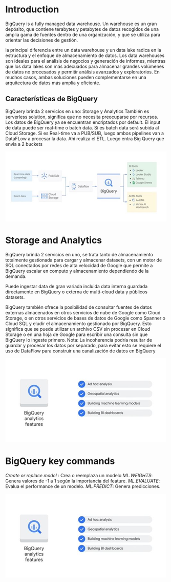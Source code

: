 # Introduction
BigQuery is a fully managed data warehouse.
Un warehouse es un gran depósito, que contiene terabytes y petabytes de datos recogidos de una amplia gama de fuentes dentro de una organización, y que se utiliza para orientar las decisiones de gestión.

la principal diferencia entre un data warehouse y un data lake radica en la estructura y el enfoque de almacenamiento de datos. Los data warehouses son ideales para el análisis de negocios y generación de informes, mientras que los data lakes son más adecuados para almacenar grandes volúmenes de datos no procesados y permitir análisis avanzados y exploratorios. En muchos casos, ambas soluciones pueden complementarse en una arquitectura de datos más amplia y eficiente.

## Características de BigQuery
BigQuery brinda 2 servicios en uno: Storage y Analytics 
También es serverless solution, significa que no necesita preocuparse por recursos.
Los datos de BigQuery ya se encuentran encriptados por default.
El input de data puede ser real-time o batch data. Si es batch data será subida al Cloud Storage.
Si es Real-time va a PUB/SUB, luego ambos pipelines van a DataFLow a procesar la data.
Ahí realiza el ETL. Luego entra Big Query que envia a 2 buckets

![sub](Images/1.JPG)

# Storage and Analytics
BigQuery brinda 2 servicios en uno, se trata tanto de almacenamiento totalmente gestionada para cargar y almacenar datasets, con un motor de SQL conectados por redes de alta velocidad de Google que permite a BigQuery escalar en computo y almacenamiento dependiendo de la demanda.

Puede ingestar data de gran variada incluida data interna guardada directamente en BigQuery o externa de multi-cloud data y públicos datasets.

BigQuery también ofrece la posibilidad de consultar fuentes de datos externas almacenados en otros servicios de nube de Google como Cloud Storage, o en otros servicios de bases de datos de Google como Spanner o Cloud SQL y eludir el almacenamiento gestionado por BigQuery. Esto significa que se puede utilizar un archivo CSV sin procesar en Cloud Storage o en una hoja de Google para escribir una consulta sin que BigQuery lo ingeste primero.
Nota: La incoherencia podría resultar de guardar y procesar los datos por separado, para evitar esto se requiere el uso de DataFlow para construir una canalización de datos en BigQuery

![su22b](Images/2.JPG)

# BigQuery key commands
*Create or replace model* : Crea o reemplaza un modelo 
*ML.WEIGHTS*: Genera valores de -1 a 1 según la importancia del feature.
*ML.EVALUATE*: Evalua el performance de un modelo.
*ML.PREDICT*: Genera predicciones.


![sub1](Images/2.JPG)